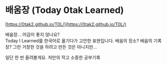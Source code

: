 # 배움장 (Today 0tak Learned)

[https://0tak2.github.io/T0L/](https://0tak2.github.io/T0L/)

배움장... 어감이 좋지 않나요?  
Today I Learned를 한국어로 옮기다가 고안한 표현입니다.
배움의 장소? 배움의 기록장? 그런 거창한 것을 하려고
만든 것은 아니지만...

일단 한 번 올려볼게요. 저만의 작고 소중한 공부기록
